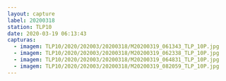 ```yaml
---
layout: capture
label: 20200318
station: TLP10
date: 2020-03-19 06:13:43
capturas:
  - imagem: TLP10/2020/202003/20200318/M20200319_061343_TLP_10P.jpg
  - imagem: TLP10/2020/202003/20200318/M20200319_062338_TLP_10P.jpg
  - imagem: TLP10/2020/202003/20200318/M20200319_064831_TLP_10P.jpg
  - imagem: TLP10/2020/202003/20200318/M20200319_082059_TLP_10P.jpg
---
```

